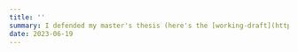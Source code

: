 ```yaml
---
title: ''
summary: I defended my master's thesis (here's the [working-draft](https://maryiletey.com/PSIEssay2023.pdf)). 
date: 2023-06-19
---
```


